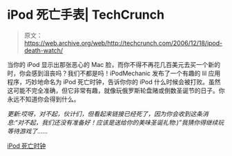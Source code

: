 # iPod 死亡手表| TechCrunch

> 原文：<https://web.archive.org/web/http://techcrunch.com/2006/12/18/ipod-death-watch/>

当你的 iPod 显示出那张恶心的 Mac 脸，而你不得不再花几百美元去买一个新的时，你会感到沮丧吗？我们不都是吗！iPodMechanic 发布了一个有趣的 lil 应用程序，巧妙地命名为 iPod 死亡时钟，告诉你你的 iPod 什么时候会被打败。虽然这可能不完全准确，但它非常有趣，就像玩俄罗斯轮盘赌或倒数圣诞节的日子。你永远不知道你会得到什么。

*更新:哎呀，对不起，伙计们，但看起来链接已经死了，因为你会收到这条消息:“对不起，我们还没有准备好！应该是送给你的美味圣诞礼物:)”我猜你得继续玩等待游戏了……*

[iPod 死亡时钟](https://web.archive.org/web/20150920235028/http://www.tuaw.com/2006/12/18/ipod-death-clock/)